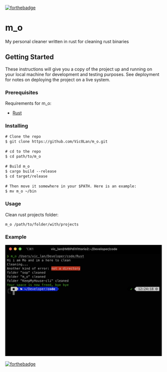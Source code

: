 [![forthebadge](https://forthebadge.com/images/badges/made-with-rust.svg)](https://forthebadge.com)

# m_o
My personal cleaner written in rust for cleaning rust binaries


## Getting Started

These instructions will give you a copy of the project up and running on
your local machine for development and testing purposes. See deployment
for notes on deploying the project on a live system.

### Prerequisites

Requirements for m_o:
- [Rust](https://www.rust-lang.org/tools/install)



### Installing


    # Clone the repo
    $ git clone https://github.com/Vic0Lan/m_o.git

    # cd to the repo
    $ cd path/to/m_o

    # Build m_o
    $ cargo build --release
    $ cd target/release

    # Then move it somewhere in your $PATH. Here is an example:
    $ mv m_o ~/bin


### Usage
Clean rust projects folder:

    m_o /path/to/folder/with/projects
  

### Example
![Test](https://github.com/Vic0Lan/m_o/blob/856e627db1e736e9581aa43e058cf7a9b0aed8dd/test.png)

 [![forthebadge](https://forthebadge.com/images/featured/featured-built-with-love.svg)](https://forthebadge.com)
